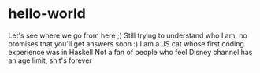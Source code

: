 # hello-world
Let's see where we go from here ;)
Still trying to understand who I am, no promises that you'll get answers soon :)
I am a JS cat whose first coding experience was in Haskell
Not a fan of people who feel Disney channel has an age limit, shit's forever
